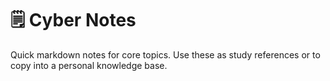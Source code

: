 # 🗒️ Cyber Notes

Quick markdown notes for core topics. Use these as study references or to copy into a personal knowledge base.
